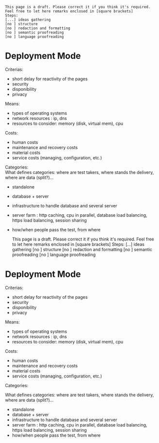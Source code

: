 <!--
created_at: '2011-02-11 11:00:03'
updated_at: '2013-03-13 12:38:44'
authors:
    - 'Jérôme Bogaerts'
tags:
    - 'Administrator Guide'
-->

    This page is a draft. Please correct it if you think it's required. Feel free to let here remarks enclosed in [square brackets]
    Steps:
    [...] ideas gathering
    [no ] structure
    [no ] redaction and formatting
    [no ] semantic proofreading
    [no ] language proofreading

Deployment Mode
===============

Criterias:

-   short delay for reactivity of the pages
-   security
-   disponibility
-   privacy

Means:

-   types of operating systems
-   network resources : ip, dns
-   resources to consider: memory (disk, virtual mem), cpu

Costs:

-   human costs
-   maintenance and recovery costs
-   material costs
-   service costs (managing, configuration, etc.)

Categories:\
What defines categories: where are test takers, where stands the delivery, where are data (split?)…

-   standalone
-   database + server
-   infrastructure to handle database and several server
-   server farm : http caching, cpu in parallel, database load balancing, https load balancing, session sharing
-   how/when people pass the test, from where

    This page is a draft. Please correct it if you think it's required. Feel free to let here remarks enclosed in [square brackets]
    Steps:
    [...] ideas gathering
    [no ] structure
    [no ] redaction and formatting
    [no ] semantic proofreading
    [no ] language proofreading

Deployment Mode
===============

Criterias:

-   short delay for reactivity of the pages
-   security
-   disponibility
-   privacy

Means:

-   types of operating systems
-   network resources : ip, dns
-   resources to consider: memory (disk, virtual mem), cpu

Costs:

-   human costs
-   maintenance and recovery costs
-   material costs
-   service costs (managing, configuration, etc.)

Categories:<br/>

What defines categories: where are test takers, where stands the delivery, where are data (split?)…

-   standalone
-   database + server
-   infrastructure to handle database and several server
-   server farm : http caching, cpu in parallel, database load balancing, https load balancing, session sharing
-   how/when people pass the test, from where


